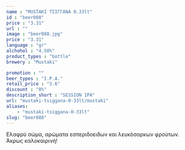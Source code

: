 ```yaml
---
name : "MUSTAKI ΤΣΙΓΓΑΝΑ 0.33lt"
id : "beer088"
price : "3.31"
url : ""
image : "beer088.jpg"
price : "3.31"
language : "gr"
alchohol : "4.50%"
product_types : "bottle"
brewery : "Mustaki"

promotion : ""
beer_types : "I.P.A."
retail_price : "3.6"
discount : "8%"
description_short : "SESSION IPA"
url: "mustaki-tsiggana-0-33lt/mustaki"
aliases: 
    - "mustaki-tsiggana-0-33lt"
slug: "beer088"
---
```


Ελαφρύ σώμα, αρώματα εσπεριδοειδων και λευκόσαρκων φρούτων. Άκρως καλοκαιρινή!